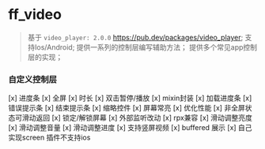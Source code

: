 # ff_video
> 基于 `video_player: 2.0.0` https://pub.dev/packages/video_player;
> 支持Ios/Android;
> 提供一系列的控制层编写辅助方法；
> 提供多个常见app控制层的实现；


### 自定义控制层
[x] 进度条
[x] 全屏
[x] 时长
[x] 双击暂停/播放
[x] mixin封装
[x] 加载进度条
[x] 错误提示条
[x] 结束提示条
[x] 缩略控件
[x] 屏幕常亮
[x] 优化性能
[x] 非全屏状态可滑动返回
[x] 锁定/解锁屏幕
[x] 外部监听改动
[x] rpx兼容
[x] 滑动调整亮度
[x] 滑动调整音量
[x] 滑动调整进度
[x] 支持竖屏视频
[x] buffered 展示
[x] 自己实现screen 插件不支持ios
